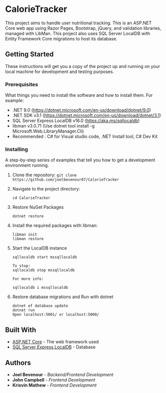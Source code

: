 # CalorieTracker

This project aims to handle user nutritional tracking. This is an ASP.NET Core web app using Razor Pages, Bootstrap, jQuery, and validation libraries, managed with LibMan. This project also uses SQL Server LocalDB with Entity Framework Core migrations to host its database.

## Getting Started

These instructions will get you a copy of the project up and running on your local machine for development and testing purposes.

### Prerequisites

What things you need to install the software and how to install them. For example:

- .NET 9.0 (https://dotnet.microsoft.com/en-us/download/dotnet/9.0) 
- .NET SDK v3.1 (https://dotnet.microsoft.com/en-us/download/dotnet/3.1)
- SQL Server Express LocalDB v16.0 (https://aka.ms/sqllocaldb)
- libman v3.0.71 (Use dotnet tool install -g Microsoft.Web.LibraryManager.Cli)
- Recommended : C# for Visual studio code, .NET Install tool, C# Dev Kit

### Installing

A step-by-step series of examples that tell you how to get a development environment running.

1. Clone the repository:
```git clone https://github.com/joelbevenour07/CalorieTracker```

2. Navigate to the project directory:
    ```
    cd CalorieTracker
    ```
3. Restore NuGet Packages
    ```
    dotnet restore

    ```

4. Install the required packages with libman:
    ```
    libman init
    libman restore

    ```

5. Start the LocalDB instance
    ```
    sqllocaldb start mssqllocaldb   

    To stop:
    sqllocaldb stop mssqllocaldb

    For more info:

    sqllocaldb i mssqllocaldb

6. Restore database migrations and Run with dotnet
   ```
   dotnet ef database update
   dotnet run
   Open localhost:5001/ or localhost:5000/
   ```


## Built With

- [ASP.NET Core](https://learn.microsoft.com/en-us/aspnet/core/overview?view=aspnetcore-9.0) - The web framework used
- [SQL Server Express LocalDB](https://learn.microsoft.com/en-us/sql/database-engine/configure-windows/sql-server-express-localdb?view=sql-server-ver17) - Database


## Authors

- **Joel Bevenour** - *Backend/Frontend Development*
- **John Campbell** - *Frontend Development*
- **Krisvin Mathew** - *Frontend Development*


